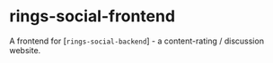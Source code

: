 # rings-social-frontend

A frontend for [`rings-social-backend`] - a content-rating / discussion website.